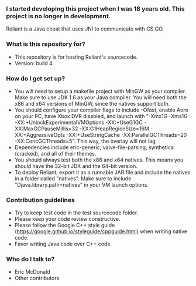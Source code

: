 ### I started developing this project when I was 18 years old. This project is no longer in development. ###

Reliant is a Java cheat that uses JNI to communicate with CS:GO.

### What is this repository for? ###

* This repository is for hosting Reliant's sourcecode.
* Version: build 4

### How do I get set up? ###

* You will need to setup a makefile project with MinGW as your compiler. Make sure to use JDK 1.6 as your Java compiler. You will need both the x86 and x64 versions of MinGW, since the natives support both.
* You should configure your compiler flags to include -Ofast, enable Aero on your PC, have Xbox DVR disabled, and launch with "-Xmx1G -Xms1G -XX:+UnlockExperimentalVMOptions -XX:+UseG1GC -XX:MaxGCPauseMillis=32 -XX:G1HeapRegionSize=16M -XX:+AggressiveOpts -XX:+UseStringCache -XX:ParallelGCThreads=20 -XX:ConcGCThreads=5". This way, the overlay will not lag.
* Dependencies include eric-generic, valve-file-parsing, synthetica (cracked), and all of their themes.
* You should always test both the x86 and x64 natives. This means you should have the 32-bit JDK and the 64-bit version.
* To deploy Reliant, export it as a runnable JAR file and include the natives in a folder called "natives". Make sure to include "Djava.library.path=natives" in your VM launch options.

### Contribution guidelines ###

* Try to keep test code in the test sourcecode folder.
* Please keep your code review constructive.
* Please follow the Google C++ style guide (https://google.github.io/styleguide/cppguide.html) when writing native code.
* Favor writing Java code over C++ code.

### Who do I talk to? ###

* Eric McDonald
* Other contributors